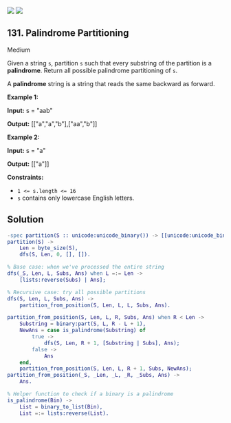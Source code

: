 [![](https://img.shields.io/github/stars/javadev/LeetCode-in-All?label=Stars&style=flat-square)](https://github.com/javadev/LeetCode-in-All)
[![](https://img.shields.io/github/forks/javadev/LeetCode-in-All?label=Fork%20me%20on%20GitHub%20&style=flat-square)](https://github.com/javadev/LeetCode-in-All/fork)

## 131\. Palindrome Partitioning

Medium

Given a string `s`, partition `s` such that every substring of the partition is a **palindrome**. Return all possible palindrome partitioning of `s`.

A **palindrome** string is a string that reads the same backward as forward.

**Example 1:**

**Input:** s = "aab"

**Output:** [["a","a","b"],["aa","b"]]

**Example 2:**

**Input:** s = "a"

**Output:** [["a"]]

**Constraints:**

*   `1 <= s.length <= 16`
*   `s` contains only lowercase English letters.

## Solution

```erlang
-spec partition(S :: unicode:unicode_binary()) -> [[unicode:unicode_binary()]].
partition(S) ->
    Len = byte_size(S),
    dfs(S, Len, 0, [], []).

% Base case: when we've processed the entire string
dfs(_S, Len, L, Subs, Ans) when L =:= Len ->
    [lists:reverse(Subs) | Ans];

% Recursive case: try all possible partitions
dfs(S, Len, L, Subs, Ans) ->
    partition_from_position(S, Len, L, L, Subs, Ans).

partition_from_position(S, Len, L, R, Subs, Ans) when R < Len ->
    Substring = binary:part(S, L, R - L + 1),
    NewAns = case is_palindrome(Substring) of
        true -> 
            dfs(S, Len, R + 1, [Substring | Subs], Ans);
        false -> 
            Ans
    end,
    partition_from_position(S, Len, L, R + 1, Subs, NewAns);
partition_from_position(_S, _Len, _L, _R, _Subs, Ans) ->
    Ans.

% Helper function to check if a binary is a palindrome
is_palindrome(Bin) ->
    List = binary_to_list(Bin),
    List =:= lists:reverse(List).
```
